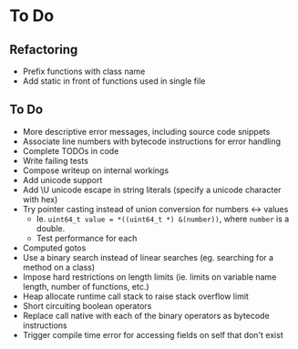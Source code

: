 
To Do
=====


## Refactoring

* Prefix functions with class name
* Add static in front of functions used in single file


## To Do

* More descriptive error messages, including source code snippets
* Associate line numbers with bytecode instructions for error handling
* Complete TODOs in code
* Write failing tests
* Compose writeup on internal workings
* Add unicode support
* Add \U unicode escape in string literals (specify a unicode character with hex)
* Try pointer casting instead of union conversion for numbers <-> values
	* Ie. `uint64_t value = *((uint64_t *) &(number))`, where `number` is a double.
	* Test performance for each
* Computed gotos
* Use a binary search instead of linear searches (eg. searching for a method on a class)
* Impose hard restrictions on length limits (ie. limits on variable name length, number of functions, etc.)
* Heap allocate runtime call stack to raise stack overflow limit
* Short circuiting boolean operators
* Replace call native with each of the binary operators as bytecode instructions
* Trigger compile time error for accessing fields on self that don't exist
